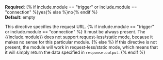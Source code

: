 **Required**: {% if include.module == "trigger" or include.module == "connection" %}yes{% else %}no{% endif %}  
**Default**: empty

This directive specifies the request URL.
{% if include.module == "trigger" or include.module == "connection" %}
It must be always present. The {{include.module}} does not support
request-less/static mode, because it makes no sense for this particular
module.
{% else %}
If this directive is not present, the module will work in
request-less/static mode, which means that it will simply return the
data specified in `response.output`.
{% endif %}
